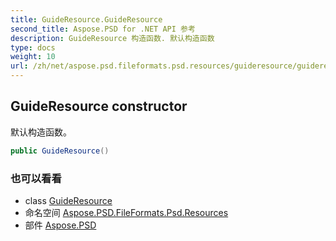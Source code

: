 ```yaml
---
title: GuideResource.GuideResource
second_title: Aspose.PSD for .NET API 参考
description: GuideResource 构造函数. 默认构造函数
type: docs
weight: 10
url: /zh/net/aspose.psd.fileformats.psd.resources/guideresource/guideresource/
---
```

## GuideResource constructor

默认构造函数。

```csharp
public GuideResource()
```

### 也可以看看

* class [GuideResource](../)
* 命名空间 [Aspose.PSD.FileFormats.Psd.Resources](../../guideresource/)
* 部件 [Aspose.PSD](../../../)


